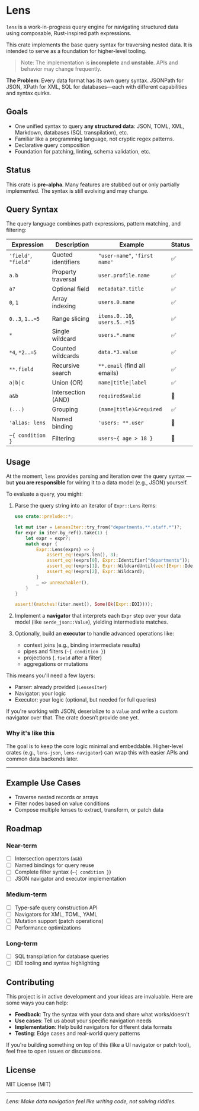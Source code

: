 # Lens

`lens` is a work-in-progress query engine for navigating structured data using composable, Rust-inspired path expressions.

This crate implements the base query syntax for traversing nested data. It is intended to serve as a foundation for higher-level tooling.

> Note: The implementation is **incomplete** and **unstable**. APIs and behavior may change frequently.

**The Problem**: Every data format has its own query syntax. JSONPath for JSON, XPath for XML, SQL for databases—each with different capabilities and syntax quirks.

## Goals

- One unified syntax to query **any structured data**: JSON, TOML, XML, Markdown, databases (SQL transpilation), etc.
- Familiar like a programming language, not cryptic regex patterns.
- Declarative query composition
- Foundation for patching, linting, schema validation, etc.

## Status

This crate is **pre-alpha**. Many features are stubbed out or only partially implemented. The syntax is still evolving and may change.

## Query Syntax

The query language combines path expressions, pattern matching, and filtering:

| Expression           | Description        | Example                       | Status |
| -------------------- | ------------------ | ----------------------------- | ------ |
| `'field'`, `"field"` | Quoted identifiers | `"user-name"`, `'first name'` | ✅     |
| `a.b`                | Property traversal | `user.profile.name`           | ✅     |
| `a?`                 | Optional field     | `metadata?.title`             | ✅     |
| `0`, `1`             | Array indexing     | `users.0.name`                | ✅     |
| `0..3`, `1..=5`      | Range slicing      | `items.0..10`, `users.5..=15` | ✅     |
| `*`                  | Single wildcard    | `users.*.name`                | ✅     |
| `*4`, `*2..=5`       | Counted wildcards  | `data.*3.value`               | ✅     |
| `**.field`           | Recursive search   | `**.email` (find all emails)  | ✅     |
| `a\|b\|c`            | Union (OR)         | `name\|title\|label`          | ✅     |
| `a&b`                | Intersection (AND) | `required&valid`              | 🚧     |
| `(...)`              | Grouping           | `(name\|title)&required`      | ✅     |
| `'alias: lens`       | Named binding      | `'users: **.user`             | 🚧     |
| `~{ condition }`     | Filtering          | `users~{ age > 18 }`          | 🚧     |

## Usage

At the moment, `lens` provides parsing and iteration over the query syntax — but **you are responsible** for wiring it to a data model (e.g., JSON) yourself.

To evaluate a query, you might:

1. Parse the query string into an iterator of `Expr::Lens` items:

   ```rust
   use crate::prelude::*;

   let mut iter = LensesIter::try_from("departments.**.staff.*")?;
   for expr in iter.by_ref().take(1) {
       let expr = expr?;
       match expr {
           Expr::Lens(exprs) => {
               assert_eq!(exprs.len(), 3);
               assert_eq!(exprs[0], Expr::Identifier("departments"));
               assert_eq!(exprs[1], Expr::WildcardUntil(vec![Expr::Identifier("staff")]));
               assert_eq!(exprs[2], Expr::Wildcard);
           }
           _ => unreachable!(),
       }
   }

   assert!(matches!(iter.next(), Some(Ok(Expr::EOI))));
   ```

2. Implement a **navigator** that interprets each `Expr` step over your data model (like `serde_json::Value`), yielding intermediate matches.

3. Optionally, build an **executor** to handle advanced operations like:

   - context joins (e.g., binding intermediate results)
   - pipes and filters (`~{ condition }`)
   - projections (`.field` after a filter)
   - aggregations or mutations

This means you'll need a few layers:

- Parser: already provided (`LensesIter`)
- Navigator: your logic
- Executor: your logic (optional, but needed for full queries)

If you're working with JSON, deserialize to a `Value` and write a custom navigator over that. The crate doesn’t provide one yet.

### Why it's like this

The goal is to keep the core logic minimal and embeddable. Higher-level crates (e.g., `lens-json`, `lens-navigator`) can wrap this with easier APIs and common data backends later.

---

## Example Use Cases

- Traverse nested records or arrays
- Filter nodes based on value conditions
- Compose multiple lenses to extract, transform, or patch data

## Roadmap

### Near-term

- [ ] Intersection operators (`a&b`)
- [ ] Named bindings for query reuse
- [ ] Complete filter syntax (`~{ condition }`)
- [ ] JSON navigator and executor implementation

### Medium-term

- [ ] Type-safe query construction API
- [ ] Navigators for XML, TOML, YAML
- [ ] Mutation support (patch operations)
- [ ] Performance optimizations

### Long-term

- [ ] SQL transpilation for database queries
- [ ] IDE tooling and syntax highlighting

## Contributing

This project is in active development and your ideas are invaluable. Here are some ways you can help:

- **Feedback**: Try the syntax with your data and share what works/doesn't
- **Use cases**: Tell us about your specific navigation needs
- **Implementation**: Help build navigators for different data formats
- **Testing**: Edge cases and real-world query patterns

If you're building something on top of this (like a UI navigator or patch tool), feel free to open issues or discussions.

## License

MIT License (MIT)

---

_Lens: Make data navigation feel like writing code, not solving riddles._
